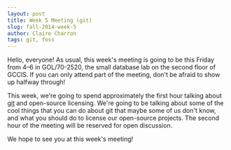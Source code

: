 ```yaml
---
layout: post
title: Week 5 Meeting (git)
slug: fall-2014-week-5
author: Claire Charron
tags: git, foss
---
```


Hello, everyone! As usual, this week's meeting is going to be this Friday from 4–6 in GOL/70-2520, the small database lab on the second floor of GCCIS. If you can only attend part of the meeting, don't be afraid to show up halfway through!

This week, we're going to spend approximately the first hour talking about [git](https://en.wikipedia.org/wiki/Git_%28software%29) and open-source licensing. We're going to be talking about some of the cool things that you can do about git that maybe some of us don't know, and what you should do to license our open-source projects. The second hour of the meeting will be reserved for open discussion.

We hope to see you at this week's meeting!
